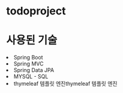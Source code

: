 # todoproject
<h1>사용된 기술</h1> 
<li>Spring Boot</li>
<li>Spring MVC</li>
<li>Spring Data JPA</li>
<li>MYSQL - SQL</li>
<li>thymeleaf 템플릿 엔진thymeleaf 템플릿 엔진</li>
